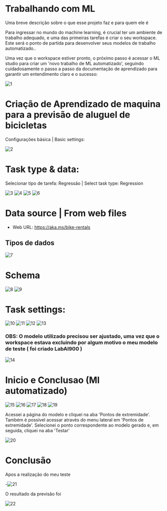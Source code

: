 
# Trabalhando com ML

Uma breve descrição sobre o que esse projeto faz e para quem ele é

Para ingressar no mundo do machine learning, é crucial ter um ambiente de trabalho adequado, e uma das primeiras tarefas é criar o seu workspace. Este será o ponto de partida para desenvolver seus modelos de trabalho automatizado..

Uma vez que o workspace estiver pronto, o próximo passo é acessar o ML studio para criar um 'novo trabalho de ML automatizado', seguindo cuidadosamente o passo a passo da documentação de aprendizado para garantir um entendimento claro e o sucesso:

![1](https://github.com/user-attachments/assets/2c123065-901a-4d1f-a8a6-986bf6dfc5fd)

# Criação de Aprendizado de maquina para a previsão de aluguel de bicicletas

Configurações básica | Basic settings:

![2](https://github.com/user-attachments/assets/4b4f7280-9866-4156-ac44-d4e1f8dbc9ec)

# Task type & data:

Selecionar tipo de tarefa: Regressão | Select task type: Regression

![3](https://github.com/user-attachments/assets/2db4be3a-6c09-4aab-8ed7-e9339fe813e1)
![4](https://github.com/user-attachments/assets/09e05a52-4f63-4c08-888d-395b852e5d17)
![5](https://github.com/user-attachments/assets/a43a1316-7cdf-4aa7-8b62-77d632b716cc)
![6](https://github.com/user-attachments/assets/2f03bfc9-af78-4496-a45c-6cb25c2ccdd6)

# Data source | From web files

- Web URL: https://aka.ms/bike-rentals
## Tipos de dados

![7](https://github.com/user-attachments/assets/1ce679d7-2eda-4cf6-82fb-3288790620ce)

# Schema

![8](https://github.com/user-attachments/assets/d97eb92e-28b0-4215-b42b-fa21b1310bcb)
![9](https://github.com/user-attachments/assets/8890cacb-ba53-4903-b2d0-dda585415310)

# Task settings:

![10](https://github.com/user-attachments/assets/f89ccef0-41e2-4a98-85fe-ee17f7e9ef2d)
![11](https://github.com/user-attachments/assets/6ae59530-f479-4814-a34a-0633f4e98466)
![12](https://github.com/user-attachments/assets/82df4ccc-d57e-4880-885b-e0c24dbdf9f2)
![13](https://github.com/user-attachments/assets/fca45f02-1610-4612-a7c2-2d7321455594)

### OBS: O modelo utilizado precisou ser ajustado, uma vez que o workspace estava excluindo por algum motivo o meu modelo de teste ( foi criado LabAI900 )

![14](https://github.com/user-attachments/assets/ed640184-43cf-43a3-aca5-0abfc66e86ed)

# Inicio e Conclusao (Ml automatizado)

![15](https://github.com/user-attachments/assets/15c94d04-bdd0-450b-92a5-bdcc62c17541)
![16](https://github.com/user-attachments/assets/e7eca9ed-1223-41a8-890d-29f2d7a112d5)
![17](https://github.com/user-attachments/assets/7ca048a2-997c-49cc-a959-6345ce0eb22f)
![18](https://github.com/user-attachments/assets/c20913cc-44bb-4e8d-8ace-a2618047bf52)
![19](https://github.com/user-attachments/assets/fbab693e-5dd8-491d-a15b-4de4501124a6)

Acessei a página do modelo e cliquei na aba 'Pontos de extremidade'. Também é possível acessar através do menu lateral em 'Pontos de extremidade'. Selecionei o ponto correspondente ao modelo gerado e, em seguida, cliquei na aba 'Testar'

![20](https://github.com/user-attachments/assets/1f197e94-4ab4-42b8-b401-66ead998f476)

# Conclusão
Apos a realização do meu teste

-![21](https://github.com/user-attachments/assets/8c3e39c3-193c-4a19-86fc-841590f57d13)

O resultado da previsão foi

![22](https://github.com/user-attachments/assets/c4bcfecc-165e-45a1-bcb6-5995dafac3ef)

